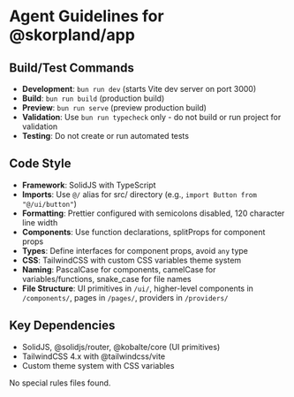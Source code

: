 # Agent Guidelines for @skorpland/app

## Build/Test Commands

- **Development**: `bun run dev` (starts Vite dev server on port 3000)
- **Build**: `bun run build` (production build)
- **Preview**: `bun run serve` (preview production build)
- **Validation**: Use `bun run typecheck` only - do not build or run project for validation
- **Testing**: Do not create or run automated tests

## Code Style

- **Framework**: SolidJS with TypeScript
- **Imports**: Use `@/` alias for src/ directory (e.g., `import Button from "@/ui/button"`)
- **Formatting**: Prettier configured with semicolons disabled, 120 character line width
- **Components**: Use function declarations, splitProps for component props
- **Types**: Define interfaces for component props, avoid `any` type
- **CSS**: TailwindCSS with custom CSS variables theme system
- **Naming**: PascalCase for components, camelCase for variables/functions, snake_case for file names
- **File Structure**: UI primitives in `/ui/`, higher-level components in `/components/`, pages in `/pages/`, providers in `/providers/`

## Key Dependencies

- SolidJS, @solidjs/router, @kobalte/core (UI primitives)
- TailwindCSS 4.x with @tailwindcss/vite
- Custom theme system with CSS variables

No special rules files found.
